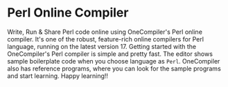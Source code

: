 # Perl Online Compiler

Write, Run & Share Perl code online using OneCompiler's Perl online compiler. It's one of the robust, feature-rich online compilers for Perl language, running on the latest version 17. Getting started with the OneCompiler's Perl compiler is simple and pretty fast. The editor shows sample boilerplate code when you choose language as `Perl`. OneCompiler also has reference programs, where you can look for the sample programs and start learning. Happy learning!!